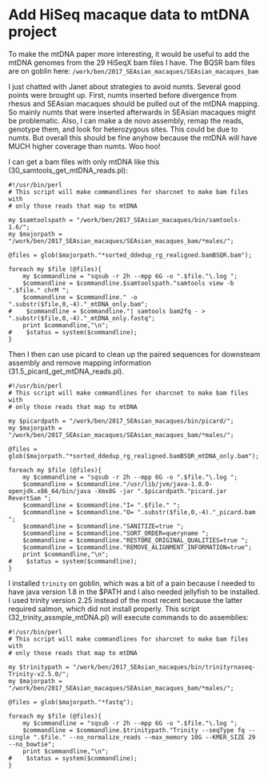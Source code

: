 # Add HiSeq macaque data to mtDNA project

To make the mtDNA paper more interesting, it would be useful to add the mtDNA genomes from the 29 HiSeqX bam files I have. 
The BQSR bam files are on goblin here: `/work/ben/2017_SEAsian_macaques/SEAsian_macaques_bam`

I just chatted with Janet about strategies to avoid numts.  Several good points were brought up.  First, numts inserted before divergence from rhesus and SEAsian macaques should be pulled out of the mtDNA mapping.  So mainly numts that were inserted afterwards in SEAsian macaques might be problematic.  Also, I can make a de novo assembly, remap the reads, genotype them, and look for heterozygous sites.  This could be due to numts.  But overall this should be fine anyhow because the mtDNA will have MUCH higher coverage than numts.  Woo hoo!

I can get a bam files with only mtDNA like this (30_samtools_get_mtDNA_reads.pl): 
```
#!/usr/bin/perl
# This script will make commandlines for sharcnet to make bam files with 
# only those reads that map to mtDNA

my $samtoolspath = "/work/ben/2017_SEAsian_macaques/bin/samtools-1.6/";
my $majorpath = "/work/ben/2017_SEAsian_macaques/SEAsian_macaques_bam/*males/";

@files = glob($majorpath."*sorted_ddedup_rg_realigned.bamBSQR.bam");

foreach my $file (@files){
    my $commandline = "sqsub -r 2h --mpp 6G -o ".$file."\.log ";
    $commandline = $commandline.$samtoolspath."samtools view -b ".$file." chrM ";
    $commandline = $commandline." -o ".substr($file,0,-4)."_mtDNA_only.bam";
#    $commandline = $commandline."| samtools bam2fq - > ".substr($file,0,-4)."_mtDNA_only.fastq";
    print $commandline,"\n";
#    $status = system($commandline);
}
```
Then I then can use picard to clean up the paired sequences for downsteam assembly and remove mapping information (31.5_picard_get_mtDNA_reads.pl).
```
#!/usr/bin/perl
# This script will make commandlines for sharcnet to make bam files with 
# only those reads that map to mtDNA

my $picardpath = "/work/ben/2017_SEAsian_macaques/bin/picard/";
my $majorpath = "/work/ben/2017_SEAsian_macaques/SEAsian_macaques_bam/*males/";

@files = glob($majorpath."*sorted_ddedup_rg_realigned.bamBSQR_mtDNA_only.bam");

foreach my $file (@files){
    my $commandline = "sqsub -r 2h --mpp 6G -o ".$file."\.log ";
    $commandline = $commandline."/usr/lib/jvm/java-1.8.0-openjdk.x86_64/bin/java -Xmx8G -jar ".$picardpath."picard.jar RevertSam ";
    $commandline = $commandline."I= ".$file." ";
    $commandline = $commandline."O= ".substr($file,0,-4)."_picard.bam ";
    $commandline = $commandline."SANITIZE=true ";
    $commandline = $commandline."SORT_ORDER=queryname ";
    $commandline = $commandline."RESTORE_ORIGINAL_QUALITIES=true ";
    $commandline = $commandline."REMOVE_ALIGNMENT_INFORMATION=true";
    print $commandline,"\n";
#    $status = system($commandline);
}
```



I installed `trinity` on goblin, which was a bit of a pain because I needed to have java version 1.8 in the $PATH and I also needed jellyfish to be installed.  I used trinity version 2.25 instead of the most recent because the latter required salmon, which did not install properly.  This script (32_trinity_assmple_mtDNA.pl) will execute commands to do assemblies:
```
#!/usr/bin/perl
# This script will make commandlines for sharcnet to make bam files with 
# only those reads that map to mtDNA

my $trinitypath = "/work/ben/2017_SEAsian_macaques/bin/trinityrnaseq-Trinity-v2.5.0/";
my $majorpath = "/work/ben/2017_SEAsian_macaques/SEAsian_macaques_bam/*males/";

@files = glob($majorpath."*fastq");

foreach my $file (@files){
    my $commandline = "sqsub -r 2h --mpp 6G -o ".$file."\.log ";
    $commandline = $commandline.$trinitypath."Trinity --seqType fq --single ".$file." --no_normalize_reads --max_memory 10G --KMER_SIZE 29 --no_bowtie";
    print $commandline,"\n";
#    $status = system($commandline);
}
```
